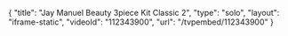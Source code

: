 {
    "title": "Jay Manuel Beauty 3piece Kit  Classic 2",
    "type": "solo",
    "layout": "iframe-static",
    "videoId": "112343900",
    "url": "\/tvpembed\/112343900"
}